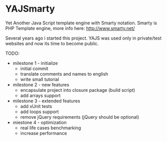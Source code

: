 YAJSmarty
=======

Yet Another Java Script template engine with Smarty notation. 
Smarty is PHP Template engine, more info here: http://www.smarty.net/

Several years ago i started this project. YAJS was used only in private/test websites and now its time to become public.

TODO:
- milestone 1 - initialize
	- initial commit
	- translate comments and names to english
	- write small tutorial
- milestone 2 - new features
	- encapsulate project into closure package (build script)
	- add arrays support
- milestone 3 - extended features
	- add xUnit tests
	- add loops support
	- remove jQuery requirements (jQuery should be optional)
- miestone 4 - optimization
	- real life cases benchmarking
	- increase performance
